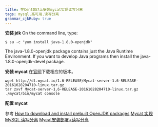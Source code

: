 ```yaml
---
title: 在CentOS7上安装mycat实现读写分离 
tags: mysql,高可用,读写分离
grammar_cjkRuby: true
---
```



**安装 jdk**
On the command line, type:
```shell
$ su -c "yum install java-1.8.0-openjdk"
```
The java-1.8.0-openjdk package contains just the Java Runtime Environment. If you want to develop Java programs then install the java-1.8.0-openjdk-devel package.

**安装 mycat**
在[官网](http://mycat.io/)下载相应的版本。
```
wget http://dl.mycat.io/1.6-RELEASE/Mycat-server-1.6-RELEASE-20161028204710-linux.tar.gz
tar zxvf Mycat-server-1.6-RELEASE-20161028204710-linux.tar.gz
./mycat/bin/mycat console
```

**配置 mycat**



参考
[How to download and install prebuilt OpenJDK packages](http://openjdk.java.net/install/)
[Mycat 实现 MySQL 读写分离](https://www.jianshu.com/p/cb7ec06dae05)
[Mycat安装部署+读写分离](https://segmentfault.com/a/1190000009520414)
